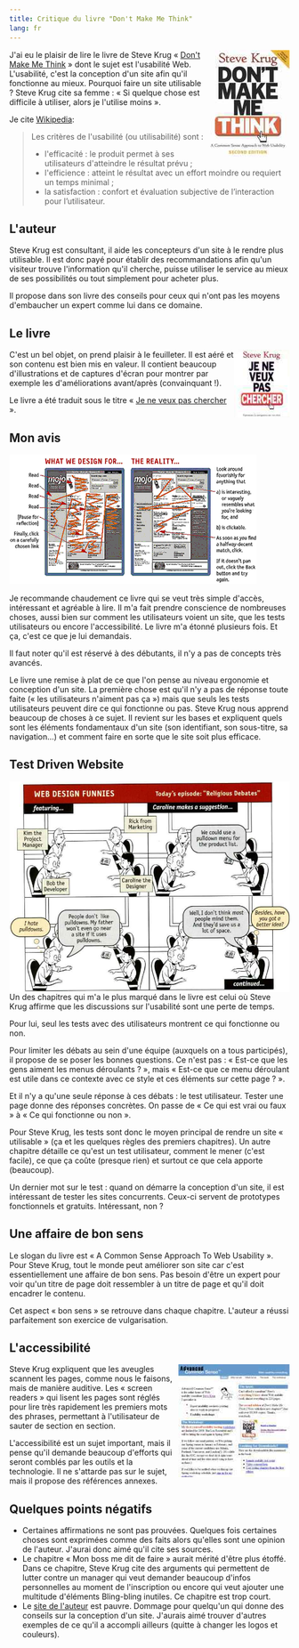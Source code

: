 ```yaml
---
title: Critique du livre "Don't Make Me Think"
lang: fr
---
```


<img src="/assets/images/posts/2009/01/dmmt-cover-2nd.jpg" style="float:right"/>

J'ai eu le plaisir de lire le livre de Steve Krug « [Don't Make Me Think](http://sensible.com/buythebook.html) » dont le sujet est l'usabilité Web. L'usabilité, c'est la conception d'un site afin qu'il fonctionne au mieux. Pourquoi faire un site utilisable ? Steve Krug cite sa femme : « Si quelque chose est difficile à utiliser, alors je l'utilise moins ».

Je cite [Wikipedia](http://fr.wikipedia.org/wiki/Utilisabilit%C3%A9):

> Les critères de l'usabilité (ou utilisabilité) sont :
>
> - l'efficacité : le produit permet à ses utilisateurs d'atteindre le résultat prévu ;
> - l'efficience : atteint le résultat avec un effort moindre ou requiert un temps minimal ;
> - la satisfaction : confort et évaluation subjective de l’interaction pour l’utilisateur.

## L'auteur

Steve Krug est consultant, il aide les concepteurs d'un site à le rendre plus utilisable. Il est donc payé pour établir des recommandations afin qu'un visiteur trouve l'information qu'il cherche, puisse utiliser le service au mieux de ses possibilités ou tout simplement pour acheter plus.

Il propose dans son livre des conseils pour ceux qui n'ont pas les moyens d'embaucher un expert comme lui dans ce domaine.

## Le livre

<img src="/assets/images/posts/2009/01/dmmt-cover-fr-je-ne-veux-pas-chercher.jpg" style="float:right"/>

C'est un bel objet, on prend plaisir à le feuilleter. Il est aéré et son contenu est bien mis en valeur. Il contient beaucoup d'illustrations et de captures d'écran pour montrer par exemple les d'améliorations avant/après (convainquant !).

Le livre a été traduit sous le titre « [Je ne veux pas chercher](http://www.amazon.fr/veux-pas-chercher-navigation-internautes/dp/274402189X) ».

## Mon avis

![](/assets/images/posts/2009/01/dmmt-usability-glance.png)

Je recommande chaudement ce livre qui se veut très simple d'accès, intéressant et agréable à lire. Il m'a fait prendre conscience de nombreuses choses, aussi bien sur comment les utilisateurs voient un site, que les tests utilisateurs ou encore l'accessibilité. Le livre m'a étonné plusieurs fois. Et ça, c'est ce que je lui demandais.

Il faut noter qu'il est réservé à des débutants, il n'y a pas de concepts très avancés.

Le livre une remise à plat de ce que l'on pense au niveau ergonomie et conception d'un site. La première chose est qu'il n'y a pas de réponse toute faite (« les utilisateurs n'aiment pas ça ») mais que seuls les tests utilisateurs peuvent dire ce qui fonctionne ou pas. Steve Krug nous apprend beaucoup de choses à ce sujet. Il revient sur les bases et expliquent quels sont les éléments fondamentaux d'un site (son identifiant, son sous-titre, sa navigation...) et comment faire en sorte que le site soit plus efficace.

## Test Driven Website

<img src="/assets/images/posts/2009/01/dmmt-webdesignfunnies1.jpg" style="float:right"/>

Un des chapitres qui m'a le plus marqué dans le livre est celui où Steve Krug affirme que les discussions sur l'usabilité sont une perte de temps.

Pour lui, seul les tests avec des utilisateurs montrent ce qui fonctionne ou non.

Pour limiter les débats au sein d'une équipe (auxquels on a tous participés), il propose de se poser les bonnes questions. Ce n'est pas : « Est-ce que les gens aiment les menus déroulants ? », mais « Est-ce que ce menu déroulant est utile dans ce contexte avec ce style et ces éléments sur cette page ? ».

Et il n'y a qu'une seule réponse à ces débats : le test utilisateur.
Tester une page donne des réponses concrètes. On passe de « Ce qui est vrai ou faux » à « Ce qui fonctionne ou non ».

Pour Steve Krug, les tests sont donc le moyen principal de rendre un site « utilisable » (ça et les quelques règles des premiers chapitres). Un autre chapitre détaille ce qu'est un test utilisateur, comment le mener (c'est facile), ce que ça coûte (presque rien) et surtout ce que cela apporte (beaucoup).

Un dernier mot sur le test : quand on démarre la conception d'un site, il est intéressant de tester les sites concurrents. Ceux-ci servent de prototypes fonctionnels et gratuits. Intéressant, non ?

## Une affaire de bon sens

Le slogan du livre est « A Common Sense Approach To Web Usability ». Pour Steve Krug, tout le monde peut améliorer son site car c'est essentiellement une affaire de bon sens. Pas besoin d'être un expert pour voir qu'un titre de page doit ressembler à un titre de page et qu'il doit encadrer le contenu.

Cet aspect « bon sens » se retrouve dans chaque chapitre. L'auteur a réussi parfaitement son exercice de vulgarisation.

## L'accessibilité

<img src="/assets/images/posts/2009/01/screenshot001.jpg" style="float:right"/>

Steve Krug expliquent que les aveugles scannent les pages, comme nous le faisons, mais de manière auditive. Les « screen readers » qui lisent les pages sont réglés pour lire très rapidement les premiers mots des phrases, permettant à l'utilisateur de sauter de section en section.

L'accessibilité est un sujet important, mais il pense qu'il demande beaucoup d'efforts qui seront comblés par les outils et la technologie. Il ne s'attarde pas sur le sujet, mais il propose des références annexes.

## Quelques points négatifs

- Certaines affirmations ne sont pas prouvées. Quelques fois certaines choses sont exprimées comme des faits alors qu'elles sont une opinion de l'auteur. J'aurai donc aimé qu'il cite ses sources.
- Le chapitre « Mon boss me dit de faire » aurait mérité d'être plus étoffé. Dans ce chapitre, Steve Krug cite des arguments qui permettent de lutter contre un manager qui veut demander beaucoup d'infos personnelles au moment de l'inscription ou encore qui veut ajouter une multitude d'éléments Bling-bling inutiles. Ce chapitre est trop court.
- Le [site de l'auteur](http://sensible.com) est pauvre. Dommage pour quelqu'un qui donne des conseils sur la conception d'un site. J'aurais aimé trouver d'autres exemples de ce qu'il a accompli ailleurs (quitte à changer les logos et couleurs).
